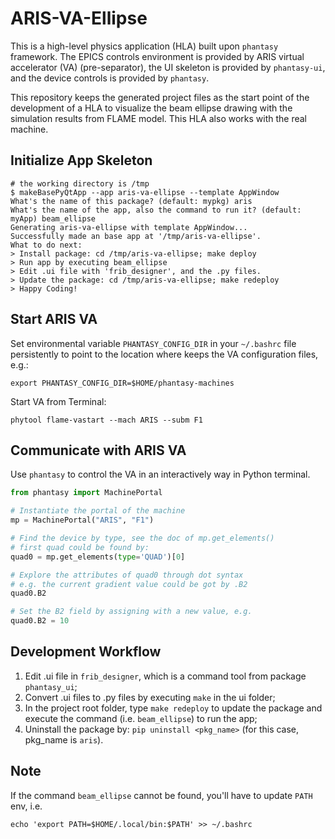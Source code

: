 # ARIS-VA-Ellipse

This is a high-level physics application (HLA) built upon ``phantasy`` framework.
The EPICS controls environment is provided by ARIS virtual accelerator (VA)
(pre-separator), the UI skeleton is provided by ``phantasy-ui``, and
the device controls is provided by ``phantasy``.

This repository keeps the generated project files as the start point of the
development of a HLA to visualize the beam ellipse drawing with the simulation
results from FLAME model. This HLA also works with the real machine.

## Initialize App Skeleton

```shell
# the working directory is /tmp
$ makeBasePyQtApp --app aris-va-ellipse --template AppWindow
What's the name of this package? (default: mypkg) aris
What's the name of the app, also the command to run it? (default: myApp) beam_ellipse
Generating aris-va-ellipse with template AppWindow...
Successfully made an base app at '/tmp/aris-va-ellipse'.
What to do next:
> Install package: cd /tmp/aris-va-ellipse; make deploy
> Run app by executing beam_ellipse
> Edit .ui file with 'frib_designer', and the .py files.
> Update the package: cd /tmp/aris-va-ellipse; make redeploy
> Happy Coding!
```

## Start ARIS VA
Set environmental variable ``PHANTASY_CONFIG_DIR`` in your ``~/.bashrc`` file persistently to point to the location where keeps the VA configuration files, e.g.:
```shell
export PHANTASY_CONFIG_DIR=$HOME/phantasy-machines
```
Start VA from Terminal:
```shell
phytool flame-vastart --mach ARIS --subm F1
```

## Communicate with ARIS VA
Use ``phantasy`` to control the VA in an interactively way in Python terminal.
```python
from phantasy import MachinePortal

# Instantiate the portal of the machine
mp = MachinePortal("ARIS", "F1")

# Find the device by type, see the doc of mp.get_elements()
# first quad could be found by:
quad0 = mp.get_elements(type='QUAD')[0]

# Explore the attributes of quad0 through dot syntax
# e.g. the current gradient value could be got by .B2
quad0.B2

# Set the B2 field by assigning with a new value, e.g.
quad0.B2 = 10
```

## Development Workflow
1. Edit .ui file in ``frib_designer``, which is a command tool from package ``phantasy_ui``;
2. Convert .ui files to .py files by executing `make` in the ui folder;
3. In the project root folder, type `make redeploy` to update the package and execute the command
   (i.e. ``beam_ellipse``) to run the app;
4. Uninstall the package by: ``pip uninstall <pkg_name>`` (for this case, pkg_name is `aris`).

## Note
If the command ``beam_ellipse`` cannot be found, you'll have to update ``PATH`` env, i.e.
```shell
echo 'export PATH=$HOME/.local/bin:$PATH' >> ~/.bashrc
```
